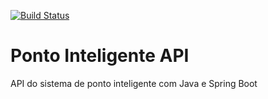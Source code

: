[![Build Status](https://travis-ci.org/silvio0407/ponto-inteligente-api.svg?branch=master)](https://travis-ci.org/silvio0407/ponto-inteligente-api)
# Ponto Inteligente API
API do sistema de ponto inteligente com Java e Spring Boot
